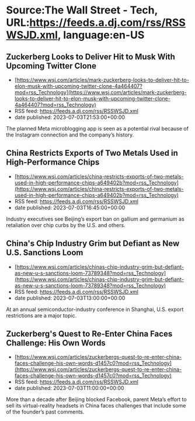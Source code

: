 # Source:The Wall Street - Tech, URL:https://feeds.a.dj.com/rss/RSSWSJD.xml, language:en-US

## Zuckerberg Looks to Deliver Hit to Musk With Upcoming Twitter Clone
 - [https://www.wsj.com/articles/mark-zuckerberg-looks-to-deliver-hit-to-elon-musk-with-upcoming-twitter-clone-4a464407?mod=rss_Technology](https://www.wsj.com/articles/mark-zuckerberg-looks-to-deliver-hit-to-elon-musk-with-upcoming-twitter-clone-4a464407?mod=rss_Technology)
 - RSS feed: https://feeds.a.dj.com/rss/RSSWSJD.xml
 - date published: 2023-07-03T21:53:00+00:00

The planned Meta microblogging app is seen as a potential rival because of the Instagram connection and the company’s history.

## China Restricts Exports of Two Metals Used in High-Performance Chips
 - [https://www.wsj.com/articles/china-restricts-exports-of-two-metals-used-in-high-performance-chips-a649402b?mod=rss_Technology](https://www.wsj.com/articles/china-restricts-exports-of-two-metals-used-in-high-performance-chips-a649402b?mod=rss_Technology)
 - RSS feed: https://feeds.a.dj.com/rss/RSSWSJD.xml
 - date published: 2023-07-03T16:45:00+00:00

Industry executives see Beijing’s export ban on gallium and germanium as retaliation over chip curbs by the U.S. and others.

## China's Chip Industry Grim but Defiant as New U.S. Sanctions Loom
 - [https://www.wsj.com/articles/chinas-chip-industry-grim-but-defiant-as-new-u-s-sanctions-loom-73789348?mod=rss_Technology](https://www.wsj.com/articles/chinas-chip-industry-grim-but-defiant-as-new-u-s-sanctions-loom-73789348?mod=rss_Technology)
 - RSS feed: https://feeds.a.dj.com/rss/RSSWSJD.xml
 - date published: 2023-07-03T13:00:00+00:00

At an annual semiconductor-industry conference in Shanghai, U.S. export restrictions are a major topic.

## Zuckerberg's Quest to Re-Enter China Faces Challenge: His Own Words
 - [https://www.wsj.com/articles/zuckerbergs-quest-to-re-enter-china-faces-challenge-his-own-words-d1457c0?mod=rss_Technology](https://www.wsj.com/articles/zuckerbergs-quest-to-re-enter-china-faces-challenge-his-own-words-d1457c0?mod=rss_Technology)
 - RSS feed: https://feeds.a.dj.com/rss/RSSWSJD.xml
 - date published: 2023-07-03T11:00:00+00:00

More than a decade after Beijing blocked Facebook, parent Meta’s effort to sell its virtual-reality headsets in China faces challenges that include some of the founder’s past comments.

